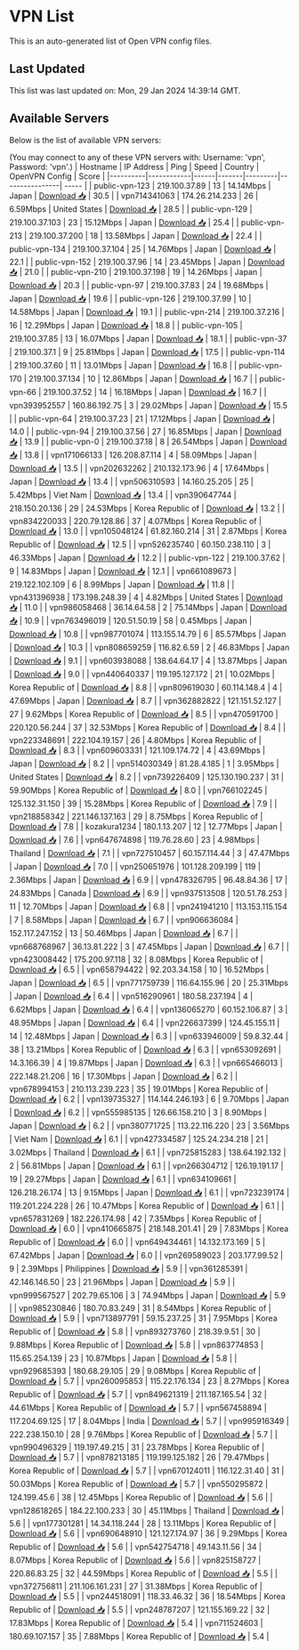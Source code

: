 # VPN List

This is an auto-generated list of Open VPN config files.

## Last Updated

This list was last updated on: Mon, 29 Jan 2024 14:39:14 GMT.

## Available Servers

Below is the list of available VPN servers:

(You may connect to any of these VPN servers with: Username: 'vpn', Password: 'vpn'.)
| Hostname | IP Address | Ping | Speed | Country | OpenVPN Config | Score |
|----------|------------|------|-------|---------|----------------| ----- |
| public-vpn-123 | 219.100.37.89 | 13 | 14.14Mbps | Japan | [Download 📥](./configs/server_0_JP.ovpn) | 30.5 |
| vpn714341063 | 174.26.214.233 | 26 | 6.59Mbps | United States | [Download 📥](./configs/server_1_US.ovpn) | 28.5 |
| public-vpn-129 | 219.100.37.103 | 23 | 15.12Mbps | Japan | [Download 📥](./configs/server_2_JP.ovpn) | 25.4 |
| public-vpn-213 | 219.100.37.200 | 18 | 13.58Mbps | Japan | [Download 📥](./configs/server_3_JP.ovpn) | 22.4 |
| public-vpn-134 | 219.100.37.104 | 25 | 14.76Mbps | Japan | [Download 📥](./configs/server_4_JP.ovpn) | 22.1 |
| public-vpn-152 | 219.100.37.96 | 14 | 23.45Mbps | Japan | [Download 📥](./configs/server_5_JP.ovpn) | 21.0 |
| public-vpn-210 | 219.100.37.198 | 19 | 14.26Mbps | Japan | [Download 📥](./configs/server_6_JP.ovpn) | 20.3 |
| public-vpn-97 | 219.100.37.83 | 24 | 19.68Mbps | Japan | [Download 📥](./configs/server_7_JP.ovpn) | 19.6 |
| public-vpn-126 | 219.100.37.99 | 10 | 14.58Mbps | Japan | [Download 📥](./configs/server_8_JP.ovpn) | 19.1 |
| public-vpn-214 | 219.100.37.216 | 16 | 12.29Mbps | Japan | [Download 📥](./configs/server_9_JP.ovpn) | 18.8 |
| public-vpn-105 | 219.100.37.85 | 13 | 16.07Mbps | Japan | [Download 📥](./configs/server_10_JP.ovpn) | 18.1 |
| public-vpn-37 | 219.100.37.1 | 9 | 25.81Mbps | Japan | [Download 📥](./configs/server_11_JP.ovpn) | 17.5 |
| public-vpn-114 | 219.100.37.60 | 11 | 13.01Mbps | Japan | [Download 📥](./configs/server_12_JP.ovpn) | 16.8 |
| public-vpn-170 | 219.100.37.134 | 10 | 12.86Mbps | Japan | [Download 📥](./configs/server_13_JP.ovpn) | 16.7 |
| public-vpn-66 | 219.100.37.52 | 14 | 16.18Mbps | Japan | [Download 📥](./configs/server_14_JP.ovpn) | 16.7 |
| vpn393952557 | 160.86.192.75 | 3 | 29.02Mbps | Japan | [Download 📥](./configs/server_15_JP.ovpn) | 15.5 |
| public-vpn-64 | 219.100.37.23 | 21 | 17.12Mbps | Japan | [Download 📥](./configs/server_16_JP.ovpn) | 14.0 |
| public-vpn-94 | 219.100.37.56 | 27 | 16.85Mbps | Japan | [Download 📥](./configs/server_17_JP.ovpn) | 13.9 |
| public-vpn-0 | 219.100.37.18 | 8 | 26.54Mbps | Japan | [Download 📥](./configs/server_18_JP.ovpn) | 13.8 |
| vpn171066133 | 126.208.87.114 | 4 | 58.09Mbps | Japan | [Download 📥](./configs/server_19_JP.ovpn) | 13.5 |
| vpn202632262 | 210.132.173.96 | 4 | 17.64Mbps | Japan | [Download 📥](./configs/server_20_JP.ovpn) | 13.4 |
| vpn506310593 | 14.160.25.205 | 25 | 5.42Mbps | Viet Nam | [Download 📥](./configs/server_21_VN.ovpn) | 13.4 |
| vpn390647744 | 218.150.20.136 | 29 | 24.53Mbps | Korea Republic of | [Download 📥](./configs/server_22_KR.ovpn) | 13.2 |
| vpn834220033 | 220.79.128.86 | 37 | 4.07Mbps | Korea Republic of | [Download 📥](./configs/server_23_KR.ovpn) | 13.0 |
| vpn105048124 | 61.82.160.214 | 31 | 2.87Mbps | Korea Republic of | [Download 📥](./configs/server_24_KR.ovpn) | 12.5 |
| vpn526235740 | 60.150.238.110 | 3 | 46.33Mbps | Japan | [Download 📥](./configs/server_25_JP.ovpn) | 12.2 |
| public-vpn-122 | 219.100.37.62 | 9 | 14.83Mbps | Japan | [Download 📥](./configs/server_26_JP.ovpn) | 12.1 |
| vpn661089673 | 219.122.102.109 | 6 | 8.99Mbps | Japan | [Download 📥](./configs/server_27_JP.ovpn) | 11.8 |
| vpn431396938 | 173.198.248.39 | 4 | 4.82Mbps | United States | [Download 📥](./configs/server_28_US.ovpn) | 11.0 |
| vpn986058468 | 36.14.64.58 | 2 | 75.14Mbps | Japan | [Download 📥](./configs/server_29_JP.ovpn) | 10.9 |
| vpn763496019 | 120.51.50.19 | 58 | 0.45Mbps | Japan | [Download 📥](./configs/server_30_JP.ovpn) | 10.8 |
| vpn987701074 | 113.155.14.79 | 6 | 85.57Mbps | Japan | [Download 📥](./configs/server_31_JP.ovpn) | 10.3 |
| vpn808659259 | 116.82.6.59 | 2 | 46.83Mbps | Japan | [Download 📥](./configs/server_32_JP.ovpn) | 9.1 |
| vpn603938088 | 138.64.64.17 | 4 | 13.87Mbps | Japan | [Download 📥](./configs/server_33_JP.ovpn) | 9.0 |
| vpn440640337 | 119.195.127.172 | 21 | 10.02Mbps | Korea Republic of | [Download 📥](./configs/server_34_KR.ovpn) | 8.8 |
| vpn809619030 | 60.114.148.4 | 4 | 47.69Mbps | Japan | [Download 📥](./configs/server_35_JP.ovpn) | 8.7 |
| vpn362882822 | 121.151.52.127 | 27 | 9.62Mbps | Korea Republic of | [Download 📥](./configs/server_36_KR.ovpn) | 8.5 |
| vpn470591700 | 220.120.56.244 | 37 | 32.53Mbps | Korea Republic of | [Download 📥](./configs/server_37_KR.ovpn) | 8.4 |
| vpn223348691 | 222.104.19.157 | 26 | 4.80Mbps | Korea Republic of | [Download 📥](./configs/server_38_KR.ovpn) | 8.3 |
| vpn609603331 | 121.109.174.72 | 4 | 43.69Mbps | Japan | [Download 📥](./configs/server_39_JP.ovpn) | 8.2 |
| vpn514030349 | 81.28.4.185 | 1 | 3.95Mbps | United States | [Download 📥](./configs/server_40_US.ovpn) | 8.2 |
| vpn739226409 | 125.130.190.237 | 31 | 59.90Mbps | Korea Republic of | [Download 📥](./configs/server_41_KR.ovpn) | 8.0 |
| vpn766102245 | 125.132.31.150 | 39 | 15.28Mbps | Korea Republic of | [Download 📥](./configs/server_42_KR.ovpn) | 7.9 |
| vpn218858342 | 221.146.137.163 | 29 | 8.75Mbps | Korea Republic of | [Download 📥](./configs/server_43_KR.ovpn) | 7.8 |
| kozakura1234 | 180.1.13.207 | 12 | 12.77Mbps | Japan | [Download 📥](./configs/server_44_JP.ovpn) | 7.6 |
| vpn647674898 | 119.76.28.60 | 23 | 4.98Mbps | Thailand | [Download 📥](./configs/server_45_TH.ovpn) | 7.1 |
| vpn727510457 | 60.157.114.44 | 3 | 47.47Mbps | Japan | [Download 📥](./configs/server_46_JP.ovpn) | 7.0 |
| vpn250651976 | 101.128.209.199 | 119 | 2.36Mbps | Japan | [Download 📥](./configs/server_47_JP.ovpn) | 6.9 |
| vpn478326795 | 96.48.84.36 | 17 | 24.83Mbps | Canada | [Download 📥](./configs/server_48_CA.ovpn) | 6.9 |
| vpn937513508 | 120.51.78.253 | 11 | 12.70Mbps | Japan | [Download 📥](./configs/server_49_JP.ovpn) | 6.8 |
| vpn241941210 | 113.153.115.154 | 7 | 8.58Mbps | Japan | [Download 📥](./configs/server_50_JP.ovpn) | 6.7 |
| vpn906636084 | 152.117.247.152 | 13 | 50.46Mbps | Japan | [Download 📥](./configs/server_51_JP.ovpn) | 6.7 |
| vpn668768967 | 36.13.81.222 | 3 | 47.45Mbps | Japan | [Download 📥](./configs/server_52_JP.ovpn) | 6.7 |
| vpn423008442 | 175.200.97.118 | 32 | 8.08Mbps | Korea Republic of | [Download 📥](./configs/server_53_KR.ovpn) | 6.5 |
| vpn658794422 | 92.203.34.158 | 10 | 16.52Mbps | Japan | [Download 📥](./configs/server_54_JP.ovpn) | 6.5 |
| vpn771759739 | 116.64.155.96 | 20 | 25.31Mbps | Japan | [Download 📥](./configs/server_55_JP.ovpn) | 6.4 |
| vpn516290961 | 180.58.237.194 | 4 | 6.62Mbps | Japan | [Download 📥](./configs/server_56_JP.ovpn) | 6.4 |
| vpn136065270 | 60.152.106.87 | 3 | 48.95Mbps | Japan | [Download 📥](./configs/server_57_JP.ovpn) | 6.4 |
| vpn226637399 | 124.45.155.11 | 14 | 12.48Mbps | Japan | [Download 📥](./configs/server_58_JP.ovpn) | 6.3 |
| vpn633946009 | 59.8.32.44 | 38 | 13.21Mbps | Korea Republic of | [Download 📥](./configs/server_59_KR.ovpn) | 6.3 |
| vpn653092691 | 14.3.166.39 | 4 | 19.87Mbps | Japan | [Download 📥](./configs/server_60_JP.ovpn) | 6.3 |
| vpn665466013 | 222.148.21.206 | 16 | 17.30Mbps | Japan | [Download 📥](./configs/server_61_JP.ovpn) | 6.2 |
| vpn678994153 | 210.113.239.223 | 35 | 19.01Mbps | Korea Republic of | [Download 📥](./configs/server_62_KR.ovpn) | 6.2 |
| vpn139735327 | 114.144.246.193 | 6 | 9.70Mbps | Japan | [Download 📥](./configs/server_63_JP.ovpn) | 6.2 |
| vpn555985135 | 126.66.158.210 | 3 | 8.90Mbps | Japan | [Download 📥](./configs/server_64_JP.ovpn) | 6.2 |
| vpn380771725 | 113.22.116.220 | 23 | 3.56Mbps | Viet Nam | [Download 📥](./configs/server_65_VN.ovpn) | 6.1 |
| vpn427334587 | 125.24.234.218 | 21 | 3.02Mbps | Thailand | [Download 📥](./configs/server_66_TH.ovpn) | 6.1 |
| vpn725815283 | 138.64.192.132 | 2 | 56.81Mbps | Japan | [Download 📥](./configs/server_67_JP.ovpn) | 6.1 |
| vpn266304712 | 126.19.191.17 | 19 | 29.27Mbps | Japan | [Download 📥](./configs/server_68_JP.ovpn) | 6.1 |
| vpn634109661 | 126.218.26.174 | 13 | 9.15Mbps | Japan | [Download 📥](./configs/server_69_JP.ovpn) | 6.1 |
| vpn723239174 | 119.201.224.228 | 26 | 10.47Mbps | Korea Republic of | [Download 📥](./configs/server_70_KR.ovpn) | 6.1 |
| vpn657831269 | 182.226.174.98 | 42 | 7.35Mbps | Korea Republic of | [Download 📥](./configs/server_71_KR.ovpn) | 6.0 |
| vpn410665875 | 218.148.201.41 | 29 | 7.83Mbps | Korea Republic of | [Download 📥](./configs/server_72_KR.ovpn) | 6.0 |
| vpn649434461 | 14.132.173.169 | 5 | 67.42Mbps | Japan | [Download 📥](./configs/server_73_JP.ovpn) | 6.0 |
| vpn269589023 | 203.177.99.52 | 9 | 2.39Mbps | Philippines | [Download 📥](./configs/server_74_PH.ovpn) | 5.9 |
| vpn361285391 | 42.146.146.50 | 23 | 21.96Mbps | Japan | [Download 📥](./configs/server_75_JP.ovpn) | 5.9 |
| vpn999567527 | 202.79.65.106 | 3 | 74.94Mbps | Japan | [Download 📥](./configs/server_76_JP.ovpn) | 5.9 |
| vpn985230846 | 180.70.83.249 | 31 | 8.54Mbps | Korea Republic of | [Download 📥](./configs/server_77_KR.ovpn) | 5.9 |
| vpn713897791 | 59.15.237.25 | 31 | 7.95Mbps | Korea Republic of | [Download 📥](./configs/server_78_KR.ovpn) | 5.8 |
| vpn893273760 | 218.39.9.51 | 30 | 9.88Mbps | Korea Republic of | [Download 📥](./configs/server_79_KR.ovpn) | 5.8 |
| vpn863774853 | 115.65.254.139 | 23 | 10.87Mbps | Japan | [Download 📥](./configs/server_80_JP.ovpn) | 5.8 |
| vpn929685393 | 180.68.29.105 | 29 | 9.08Mbps | Korea Republic of | [Download 📥](./configs/server_81_KR.ovpn) | 5.7 |
| vpn260095853 | 115.22.176.134 | 23 | 8.27Mbps | Korea Republic of | [Download 📥](./configs/server_82_KR.ovpn) | 5.7 |
| vpn849621319 | 211.187.165.54 | 32 | 44.61Mbps | Korea Republic of | [Download 📥](./configs/server_83_KR.ovpn) | 5.7 |
| vpn567458894 | 117.204.69.125 | 17 | 8.04Mbps | India | [Download 📥](./configs/server_84_IN.ovpn) | 5.7 |
| vpn995916349 | 222.238.150.10 | 28 | 9.76Mbps | Korea Republic of | [Download 📥](./configs/server_85_KR.ovpn) | 5.7 |
| vpn990496329 | 119.197.49.215 | 31 | 23.78Mbps | Korea Republic of | [Download 📥](./configs/server_86_KR.ovpn) | 5.7 |
| vpn878213185 | 119.199.125.182 | 26 | 79.47Mbps | Korea Republic of | [Download 📥](./configs/server_87_KR.ovpn) | 5.7 |
| vpn670124011 | 116.122.31.40 | 31 | 50.03Mbps | Korea Republic of | [Download 📥](./configs/server_88_KR.ovpn) | 5.7 |
| vpn550295872 | 124.199.45.6 | 38 | 12.45Mbps | Korea Republic of | [Download 📥](./configs/server_89_KR.ovpn) | 5.6 |
| vpn128618265 | 184.22.100.233 | 30 | 45.11Mbps | Thailand | [Download 📥](./configs/server_90_TH.ovpn) | 5.6 |
| vpn177301281 | 14.34.118.244 | 28 | 13.11Mbps | Korea Republic of | [Download 📥](./configs/server_91_KR.ovpn) | 5.6 |
| vpn690648910 | 121.127.174.97 | 36 | 9.29Mbps | Korea Republic of | [Download 📥](./configs/server_92_KR.ovpn) | 5.6 |
| vpn542754718 | 49.143.11.56 | 34 | 8.07Mbps | Korea Republic of | [Download 📥](./configs/server_93_KR.ovpn) | 5.6 |
| vpn825158727 | 220.86.83.25 | 32 | 44.59Mbps | Korea Republic of | [Download 📥](./configs/server_94_KR.ovpn) | 5.5 |
| vpn372756811 | 211.106.161.231 | 27 | 31.38Mbps | Korea Republic of | [Download 📥](./configs/server_95_KR.ovpn) | 5.5 |
| vpn244518091 | 118.33.46.32 | 36 | 18.54Mbps | Korea Republic of | [Download 📥](./configs/server_96_KR.ovpn) | 5.5 |
| vpn248787207 | 121.155.169.22 | 32 | 17.83Mbps | Korea Republic of | [Download 📥](./configs/server_97_KR.ovpn) | 5.4 |
| vpn711524603 | 180.69.107.157 | 35 | 7.88Mbps | Korea Republic of | [Download 📥](./configs/server_98_KR.ovpn) | 5.4 |
